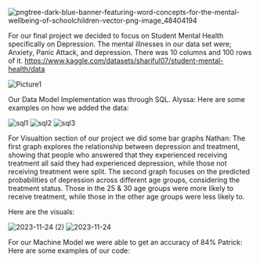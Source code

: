 ![pngtree-dark-blue-banner-featuring-word-concepts-for-the-mental-wellbeing-of-schoolchildren-vector-png-image_48404194](https://github.com/agom2429/Project_4/assets/135547605/d3340db8-223c-4292-8c4e-3f45ffc55f19)

For our final project we decided to focus on Student Mental Health specifically on Depression.
The mental illnesses in our data set were; Anxiety, Panic Attack, and depression. 
There was 10 columns and 100 rows of it. 
https://www.kaggle.com/datasets/shariful07/student-mental-health/data

![Picture1](https://github.com/agom2429/Project_4/assets/135547605/4686becb-8625-4ff9-a378-15b18492d5aa)

Our Data Model Implementation was through SQL.
Alyssa:
Here are some examples on how we added the data:


![sql1](https://github.com/agom2429/Project_4/assets/135547605/22483b2e-919f-41b5-a06a-21c3bf0fa0a6)
![sql2](https://github.com/agom2429/Project_4/assets/135547605/46ddef58-31b1-4561-823c-0edb3d99c280)
![sql3](https://github.com/agom2429/Project_4/assets/135547605/30a16326-3954-44ac-987d-63cdf78b75db)

For Visualtion section of our project we did some bar graphs
Nathan: 
The first graph explores the relationship between depression and treatment, showing that people who answered that they experienced receiving treatment all said they had experienced depression, while those not receiving treatment were split. The second graph focuses on the predicted probabilities of depression across different age groups, considering the treatment status. Those in the 25 & 30 age groups were more likely to receive treatment, while those in the other age groups were less likely to.






Here are the visuals: 

![2023-11-24 (2)](https://github.com/agom2429/Project_4/assets/135547605/d1621d68-182a-4cdd-a4fd-96a75b0e77ae)
![2023-11-24](https://github.com/agom2429/Project_4/assets/135547605/2c7d8646-912d-4acb-98c6-aa6140435b8d)

For our Machine Model we were able to get an accuracy of 84%
Patrick:
Here are some examples of our code: 













